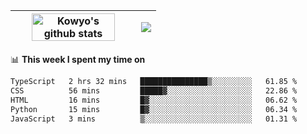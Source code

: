 | <a href="https://github.com/anuraghazra/github-readme-stats"><img width="85%" src="https://github-readme-stats.vercel.app/api?username=kowyo&show_icons=true&hide_border=true&theme=transparent" alt="Kowyo's github stats" /></a> | <a href="https://github.com/anuraghazra/github-readme-stats"><img align="center" src="https://github-readme-stats.vercel.app/api/top-langs/?username=kowyo&exclude_repo=Engineering-Competition-Robot,mobile-robot&hide=c,assembly,shaderlab,hlsl,mathematica,cmake&layout=compact&hide_border=true&theme=transparent" /></a> |
| ------------- | ------------- |

📊 **This week I spent my time on**
<!--START_SECTION:waka-->

```txt
TypeScript   2 hrs 32 mins   ███████████████▒░░░░░░░░░   61.85 %
CSS          56 mins         █████▓░░░░░░░░░░░░░░░░░░░   22.86 %
HTML         16 mins         █▓░░░░░░░░░░░░░░░░░░░░░░░   06.62 %
Python       15 mins         █▓░░░░░░░░░░░░░░░░░░░░░░░   06.34 %
JavaScript   3 mins          ▒░░░░░░░░░░░░░░░░░░░░░░░░   01.31 %
```

<!--END_SECTION:waka-->
